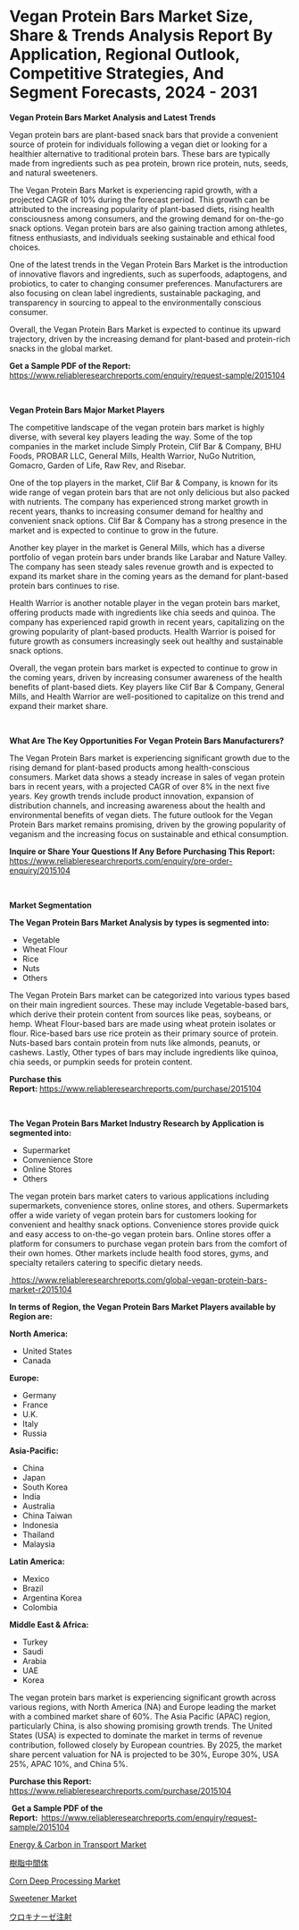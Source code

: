 <p><h1>Vegan Protein Bars Market Size, Share & Trends Analysis Report By Application, Regional Outlook, Competitive Strategies, And Segment Forecasts, 2024 - 2031</h1></p><p><strong>Vegan Protein Bars Market Analysis and Latest Trends</strong></p>
<p><p>Vegan protein bars are plant-based snack bars that provide a convenient source of protein for individuals following a vegan diet or looking for a healthier alternative to traditional protein bars. These bars are typically made from ingredients such as pea protein, brown rice protein, nuts, seeds, and natural sweeteners.</p><p>The Vegan Protein Bars Market is experiencing rapid growth, with a projected CAGR of 10% during the forecast period. This growth can be attributed to the increasing popularity of plant-based diets, rising health consciousness among consumers, and the growing demand for on-the-go snack options. Vegan protein bars are also gaining traction among athletes, fitness enthusiasts, and individuals seeking sustainable and ethical food choices.</p><p>One of the latest trends in the Vegan Protein Bars Market is the introduction of innovative flavors and ingredients, such as superfoods, adaptogens, and probiotics, to cater to changing consumer preferences. Manufacturers are also focusing on clean label ingredients, sustainable packaging, and transparency in sourcing to appeal to the environmentally conscious consumer.</p><p>Overall, the Vegan Protein Bars Market is expected to continue its upward trajectory, driven by the increasing demand for plant-based and protein-rich snacks in the global market.</p></p>
<p><strong>Get a Sample PDF of the Report:&nbsp;</strong> <a href="https://www.reliableresearchreports.com/enquiry/request-sample/2015104">https://www.reliableresearchreports.com/enquiry/request-sample/2015104</a></p>
<p>&nbsp;</p>
<p><strong>Vegan Protein Bars Major Market Players</strong></p>
<p><p>The competitive landscape of the vegan protein bars market is highly diverse, with several key players leading the way. Some of the top companies in the market include Simply Protein, Clif Bar & Company, BHU Foods, PROBAR LLC, General Mills, Health Warrior, NuGo Nutrition, Gomacro, Garden of Life, Raw Rev, and Risebar.</p><p>One of the top players in the market, Clif Bar & Company, is known for its wide range of vegan protein bars that are not only delicious but also packed with nutrients. The company has experienced strong market growth in recent years, thanks to increasing consumer demand for healthy and convenient snack options. Clif Bar & Company has a strong presence in the market and is expected to continue to grow in the future.</p><p>Another key player in the market is General Mills, which has a diverse portfolio of vegan protein bars under brands like Larabar and Nature Valley. The company has seen steady sales revenue growth and is expected to expand its market share in the coming years as the demand for plant-based protein bars continues to rise.</p><p>Health Warrior is another notable player in the vegan protein bars market, offering products made with ingredients like chia seeds and quinoa. The company has experienced rapid growth in recent years, capitalizing on the growing popularity of plant-based products. Health Warrior is poised for future growth as consumers increasingly seek out healthy and sustainable snack options.</p><p>Overall, the vegan protein bars market is expected to continue to grow in the coming years, driven by increasing consumer awareness of the health benefits of plant-based diets. Key players like Clif Bar & Company, General Mills, and Health Warrior are well-positioned to capitalize on this trend and expand their market share.</p></p>
<p>&nbsp;</p>
<p><strong>What Are The Key Opportunities For Vegan Protein Bars Manufacturers?</strong></p>
<p><p>The Vegan Protein Bars market is experiencing significant growth due to the rising demand for plant-based products among health-conscious consumers. Market data shows a steady increase in sales of vegan protein bars in recent years, with a projected CAGR of over 8% in the next five years. Key growth trends include product innovation, expansion of distribution channels, and increasing awareness about the health and environmental benefits of vegan diets. The future outlook for the Vegan Protein Bars market remains promising, driven by the growing popularity of veganism and the increasing focus on sustainable and ethical consumption.</p></p>
<p><strong>Inquire or Share Your Questions If Any Before Purchasing This Report:</strong> <a href="https://www.reliableresearchreports.com/enquiry/pre-order-enquiry/2015104">https://www.reliableresearchreports.com/enquiry/pre-order-enquiry/2015104</a></p>
<p>&nbsp;</p>
<p><strong>Market Segmentation</strong></p>
<p><strong>The Vegan Protein Bars Market Analysis by types is segmented into:</strong></p>
<p><ul><li>Vegetable</li><li>Wheat Flour</li><li>Rice</li><li>Nuts</li><li>Others</li></ul></p>
<p><p>The Vegan Protein Bars market can be categorized into various types based on their main ingredient sources. These may include Vegetable-based bars, which derive their protein content from sources like peas, soybeans, or hemp. Wheat Flour-based bars are made using wheat protein isolates or flour. Rice-based bars use rice protein as their primary source of protein. Nuts-based bars contain protein from nuts like almonds, peanuts, or cashews. Lastly, Other types of bars may include ingredients like quinoa, chia seeds, or pumpkin seeds for protein content.</p></p>
<p><strong>Purchase this Report:&nbsp;</strong><a href="https://www.reliableresearchreports.com/purchase/2015104">https://www.reliableresearchreports.com/purchase/2015104</a></p>
<p>&nbsp;</p>
<p><strong>The Vegan Protein Bars Market Industry Research by Application is segmented into:</strong></p>
<p><ul><li>Supermarket</li><li>Convenience Store</li><li>Online Stores</li><li>Others</li></ul></p>
<p><p>The vegan protein bars market caters to various applications including supermarkets, convenience stores, online stores, and others. Supermarkets offer a wide variety of vegan protein bars for customers looking for convenient and healthy snack options. Convenience stores provide quick and easy access to on-the-go vegan protein bars. Online stores offer a platform for consumers to purchase vegan protein bars from the comfort of their own homes. Other markets include health food stores, gyms, and specialty retailers catering to specific dietary needs.</p></p>
<p><a href="https://www.reliableresearchreports.com/global-vegan-protein-bars-market-r2015104">&nbsp;https://www.reliableresearchreports.com/global-vegan-protein-bars-market-r2015104</a></p>
<p><strong>In terms of Region, the Vegan Protein Bars Market Players available by Region are:</strong></p>
<p>
    <p> <strong> North America: </strong>
        <ul>
            <li>United States</li>
            <li>Canada</li>
        </ul>
        </p> 
    <p> <strong> Europe: </strong>
        <ul>
            <li>Germany</li>
            <li>France</li>
            <li>U.K.</li>
            <li>Italy</li>
            <li>Russia</li>
        </ul>
        </p> 
    <p> <strong> Asia-Pacific: </strong>
        <ul>
            <li>China</li>
            <li>Japan</li>
            <li>South Korea</li>
            <li>India</li>
            <li>Australia</li>
            <li>China Taiwan</li>
            <li>Indonesia</li>
            <li>Thailand</li>
            <li>Malaysia</li>
        </ul>
        </p> 
    <p> <strong> Latin America: </strong>
        <ul>
            <li>Mexico</li>
            <li>Brazil</li>
            <li>Argentina Korea</li>
            <li>Colombia</li>
        </ul>
        </p> 
    <p> <strong> Middle East & Africa: </strong>
        <ul>
            <li>Turkey</li>
            <li>Saudi</li>
            <li>Arabia</li>
            <li>UAE</li>
            <li>Korea</li>
        </ul>
    </p>
    </p>
<p><p>The vegan protein bars market is experiencing significant growth across various regions, with North America (NA) and Europe leading the market with a combined market share of 60%. The Asia Pacific (APAC) region, particularly China, is also showing promising growth trends. The United States (USA) is expected to dominate the market in terms of revenue contribution, followed closely by European countries. By 2025, the market share percent valuation for NA is projected to be 30%, Europe 30%, USA 25%, APAC 10%, and China 5%.</p></p>
<p><strong>Purchase this Report: </strong><a href="https://www.reliableresearchreports.com/purchase/2015104">https://www.reliableresearchreports.com/purchase/2015104</a></p>
<p>&nbsp;<strong>Get a Sample PDF of the Report:&nbsp;&nbsp;</strong><a href="https://www.reliableresearchreports.com/enquiry/request-sample/2015104">https://www.reliableresearchreports.com/enquiry/request-sample/2015104</a></p>
<p><strong></strong></p>
<p><p><a href="https://issuu.com/reportprime-2/docs/energy-carbon-in-transport-market-size-2030.pptx">Energy & Carbon in Transport Market</a></p><p><a href="https://medium.com/@cierrahayes94/%E3%83%AC%E3%82%B8%E3%83%B3%E4%B8%AD%E9%96%93%E5%B8%82%E5%A0%B4-%E3%82%BF%E3%82%A4%E3%83%97-%E7%94%A8%E9%80%94-%E3%81%8A%E3%82%88%E3%81%B3%E5%9C%B0%E7%90%86%E3%81%AB%E3%82%88%E3%82%8B%E5%8C%85%E6%8B%AC%E7%9A%84%E3%81%AA%E8%A9%95%E4%BE%A1-1bd574d4649a">樹脂中間体</a></p><p><a href="https://github.com/jhcraigie/Market-Research-Report-List-2/blob/main/corn-deep-processing-market.md">Corn Deep Processing Market</a></p><p><a href="https://github.com/PeterParrish5/Market-Research-Report-List-4/blob/main/sweetener-market.md">Sweetener Market</a></p><p><a href="https://github.com/EmoryYundt1935/Market-Research-Report-List-1/blob/main/536115018646.md">ウロキナーゼ注射</a></p></p>